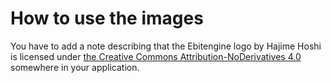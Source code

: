 # How to use the images

You have to add a note describing that the Ebitengine logo by Hajime Hoshi is licensed under [the Creative Commons Attribution-NoDerivatives 4.0](https://creativecommons.org/licenses/by-nd/4.0/) somewhere in your application.
